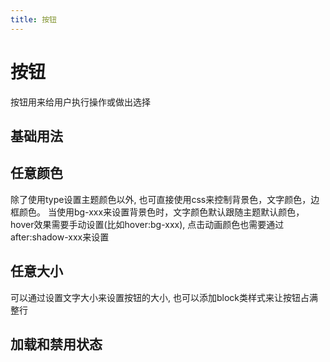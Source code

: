 ```yaml
---
title: 按钮
---
```


# 按钮
按钮用来给用户执行操作或做出选择

## 基础用法
<demo src="../example/button/basic.vue"></demo>

## 任意颜色
除了使用type设置主题颜色以外, 也可直接使用css来控制背景色，文字颜色，边框颜色。
当使用bg-xxx来设置背景色时，文字颜色默认跟随主题默认颜色，hover效果需要手动设置(比如hover:bg-xxx), 
点击动画颜色也需要通过after:shadow-xxx来设置
<demo src="../example/button/colors.vue"></demo>

## 任意大小
可以通过设置文字大小来设置按钮的大小, 也可以添加block类样式来让按钮占满整行
<demo src="../example/button/size.vue"></demo>

## 加载和禁用状态
<demo src="../example/button/state.vue"></demo>